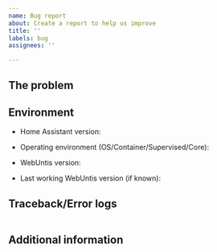 ```yaml
---
name: Bug report
about: Create a report to help us improve
title: ''
labels: bug
assignees: ''

---
```


## The problem
<!-- 
  Describe the issue you are experiencing here to communicate to the
  maintainers. Tell us what you were trying to do and what happened.
-->


## Environment
<!--
  Provide details about the versions you are using, which helps us to reproduce
  and find the issue quicker. Version information is found in the
  Home Assistant frontend: Settings -> About.
-->

- Home Assistant version: 
- Operating environment (OS/Container/Supervised/Core): 

- WebUntis version: 
- Last working WebUntis version (if known): 



## Traceback/Error logs
<!--
  If you come across any trace or error logs, please provide them.
-->

```

```

## Additional information
